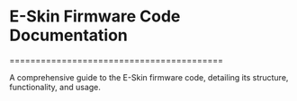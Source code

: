 # E-Skin Firmware Code Documentation
=========================================

A comprehensive guide to the E-Skin firmware code, detailing its structure, functionality, and usage.